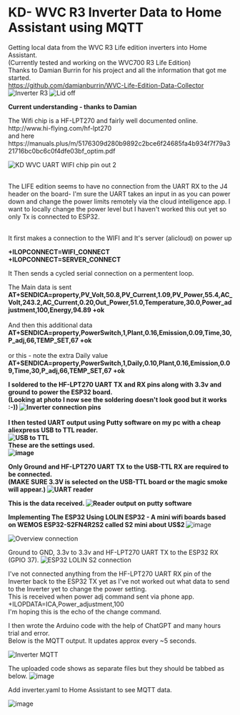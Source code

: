 # KD- WVC R3 Inverter Data to Home Assistant using MQTT
Getting local data from the WVC R3 Life edition inverters into Home Assistant.</br>
(Currently tested and working  on the WVC700 R3 Life Edition)</br>
Thanks to Damian Burrin for his project and all the information that got me started.</br>
https://github.com/damianburrin/WVC-Life-Edition-Data-Collector</br>
![Inverter R3](https://github.com/petermnz1/KD-WVC-R3-Inverter-/assets/91760855/43dd78d5-4ea7-45e9-9242-6ab1fac1a9ab)
![Lid off](https://github.com/petermnz1/KD-WVC-R3-Inverter-/assets/91760855/43542729-819f-49d6-9920-9e7a6f6f2b1a)

<b>Current understanding - thanks to Damian</b>
<p>The Wifi chip is a HF-LPT270 and fairly well documented online.</br> http://www.hi-flying.com/hf-lpt270 </br>and here </br> https://manuals.plus/m/5176309d280b9892c2bce6f24685fa4b934f7f79a321716bc0bc6c0f4dfe03bf_optim.pdf

![KD WVC UART WIFI chip pin out 2](https://github.com/petermnz1/KD-WVC-R3-Inverter-/assets/91760855/0ef4d715-c879-44c2-bf84-569125182754)

<br>
The LIFE edition seems to have no connection from the UART RX to the J4 header on the board- I'm sure the UART takes an input in as you can power down and change the power limits remotely via the cloud intelligence app. I want to locally change the power level but I haven't worked this out yet so only Tx is connected to ESP32.

<p></br>It first makes a connection to the WIFI and It's server (alicloud) on power up</br></p>

<b>+ILOPCONNECT=WIFI_CONNECT</br>
+ILOPCONNECT=SERVER_CONNECT</b>

It Then sends a cycled serial connection on a permentent loop.

The Main data is sent</br>
<b>
AT+SENDICA=property,PV_Volt,50.8,PV_Current,1.09,PV_Power,55.4,AC_Volt,243.2,AC_Current,0.20,Out_Power,51.0,Temperature,30.0,Power_adjustment,100,Energy,94.89
+ok<br></br>
</b>
And then this additional data</br>
<b>
AT+SENDICA=property,PowerSwitch,1,Plant,0.16,Emission,0.09,Time,30,P_adj,66,TEMP_SET,67
+ok
</b></br><br>
or this - note the extra Daily value</br> 
<b>
AT+SENDICA=property,PowerSwitch,1,Daily,0.10,Plant,0.16,Emission,0.09,Time,30,P_adj,66,TEMP_SET,67
+ok</br>

I soldered to the HF-LPT270 UART TX and RX pins along with 3.3v and ground to power the ESP32 board.</br>
(Looking at photo I now see the soldering doesn't look good but it works :-))
![Inverter connection pins](https://github.com/petermnz1/KD-WVC-R3-Inverter-/assets/91760855/8658950a-5c1c-4661-908d-2b0422e6b825)
</br>
</br>
I then tested UART output using Putty software on my pc with a cheap aliexpress USB to TTL reader.</br>
![USB to TTL](https://github.com/petermnz1/KD-WVC-R3-Inverter-/assets/91760855/56448777-4f6f-43eb-bf32-e0955192f33f)</br>
These are the settings used.</br>
![image](https://github.com/petermnz1/KD-WVC-R3-Inverter-data-to-Home-Assistant/assets/91760855/63bae9db-117a-4bb6-82a7-06ade7099d56)</br>

Only Ground and HF-LPT270 UART TX to the USB-TTL RX are required to be connected.</br>
(MAKE SURE 3.3V is selected on the USB-TTL board or the magic smoke will appear.)
![UART reader](https://github.com/petermnz1/KD-WVC-R3-Inverter-/assets/91760855/ac9df493-de3d-46f9-a456-889a6b4cccf6)

This is the data received.
![Reader output on putty software](https://github.com/petermnz1/KD-WVC-R3-Inverter-/assets/91760855/aacdd699-e53f-4673-ba47-b270e2f912db)

<b>Implementing The ESP32</b>
Using LOLIN ESP32 - A mini wifi boards based on WEMOS ESP32-S2FN4R2S2 called S2 mini about US$2  </b>
![image](https://github.com/petermnz1/KD-WVC-R3-Inverter-data-to-Home-Assistant/assets/91760855/50c66ad2-d07a-47cb-945d-dc95ee12eb36)

![Overview connection](https://github.com/petermnz1/KD-WVC-R3-Inverter-/assets/91760855/23ae119b-c5d2-40c2-ba2c-c185eb4a7457)

Ground to GND, 3.3v to 3.3v and HF-LPT270 UART TX to the ESP32  RX (GPIO 37).</b>
![ESP32 LOLIN S2 connection](https://github.com/petermnz1/KD-WVC-R3-Inverter-/assets/91760855/60f2f46d-1033-4f96-b0e2-a7e6fda64d99)

I've not connected anything from the HF-LPT270 UART RX pin of the Inverter back to the ESP32 TX yet as I've not worked out what data to send to the Inverter yet to change the power setting.</br>
This is received when power adj command sent via phone app. </br>+ILOPDATA=ICA,Power_adjustment,100</br>
I'm hoping this is the echo of the change command.</br>

I then wrote the Arduino code with the help of ChatGPT and many hours trial and error.</br>
Below is the MQTT output. It updates approx every ~5 seconds.

![Inverter MQTT](https://github.com/petermnz1/KD-WVC-R3-Inverter-/assets/91760855/c3ae1be8-b13b-4ee8-a39c-6e4fa1d080b5)

The uploaded code shows as separate files but they should be tabbed as below.
![image](https://github.com/petermnz1/KD-WVC-R3-Inverter-/assets/91760855/f997d437-cbeb-49ca-809a-b2d49caab4e9)

Add  inverter.yaml to Home Assistant to see MQTT data.

![image](https://github.com/petermnz1/KD-WVC-R3-Inverter-/assets/91760855/52d0827c-fb84-49fa-b723-4045d9057658)


